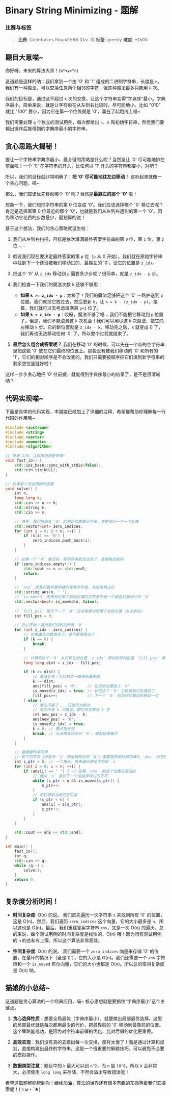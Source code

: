 # Binary String Minimizing - 题解

### 比赛与标签
> **比赛**: Codeforces Round 598 (Div. 3)
> **标签**: greedy
> **难度**: *1500

## 题目大意喵~
你好呀，未来的算法大师！(ฅ^•ﻌ•^ฅ)

这道题是这样的呐：我们拿到一个由 '0' 和 '1' 组成的二进制字符串，长度是 `n`。我们有一种魔法，可以交换任意两个相邻的字符，但这种魔法最多只能用 `k` 次。

我们的目标是，通过这不超过 `k` 次的交换，让这个字符串变得“字典序”最小。字典序最小，简单来说，就是让字符串在从左到右比较时，尽可能地小。比如 "010" 就比 "100" 要小，因为它在第一个位置就是 '0'，赢在了起跑线上喵~

我们需要处理 `q` 个独立的测试用例，每次都给出 `n`、`k` 和初始字符串，然后我们要输出操作后能得到的字典序最小的字符串。

## 贪心思路大揭秘！
要让一个字符串字典序最小，最关键的策略是什么呢？当然是让 '0' 尽可能地排在前面啦！一个 '0' 在字符串的开头，比任何以 '1' 开头的字符串都要小，对吧？

所以，我们的目标就非常明确了：**把 '0' 尽可能地往左边移动！** 这听起来就像一个贪心问题，喵~

那么，我们应该优先移动哪个 '0' 呢？当然是**最靠左的那个 '0'** 啦！

想象一下，我们想把字符串的第 0 位变成 '0'。我们应该选择哪个 '0' 移过去呢？肯定是选择离第 0 位最近的那个 '0'，也就是我们从左到右遇到的第一个 '0'。因为移动它花费的步数最少，最划算的说！

基于这个想法，我们的贪心策略就诞生啦：

1.  我们从左到右扫描，目标是依次填满最终答案字符串的第 `0` 位，第 `1` 位，第 `2` 位……
2.  假设我们现在要决定最终答案的第 `p` 位（`p` 从 0 开始）。我们就在原始字符串中找到下一个还没被我们移动过的、最靠左的 '0'。设它的位置是 `z_idx`。
3.  把这个 '0' 从 `z_idx` 移动到 `p` 需要多少步呢？很简单，就是 `z_idx - p` 步。
4.  我们检查一下我们的魔法次数 `k` 还够不够用：
    *   **如果 `k >= z_idx - p`**：太棒了！我们的魔法足够把这个 '0' 一路护送到 `p` 位置。我们就把它放过去，然后更新 `k`，让 `k = k - (z_idx - p)`。接着，我们就可以去考虑填满第 `p+1` 位了。
    *   **如果 `k < z_idx - p`**：哎呀，魔法不够了喵... 我们不能把它移动到 `p` 位置了。但是，我们不能浪费这 `k` 次机会！我们可以用尽这 `k` 次魔法，把它向左移动 `k` 步。它的新位置就是 `z_idx - k`。移动完之后，`k` 就变成 0 了，我们再也无法移动任何 '0' 了，所以整个过程就结束了。

5.  **最后怎么组合成答案呢？** 我们在移动 '0' 的时候，可以先在一个新的空字符串里把这些 '0' 放在它们最终的位置上。那些没有被我们移动的 '0' 和所有的 '1'，它们的相对顺序是不会改变的。我们只需要按顺序把它们填到新字符串的剩余空位里就好啦！

这样一步步贪心地把 '0' 往前搬，就能得到字典序最小的结果了，是不是很清晰呐？

## 代码实现喵~
下面是具体的代码实现，本猫娘已经加上了详细的注释，希望能帮助你理解每一行代码的作用哦~

```cpp
#include <iostream>
#include <string>
#include <vector>
#include <numeric>
#include <algorithm>

// 快速 I/O，让程序跑得更快喵~
void fast_io() {
    std::ios_base::sync_with_stdio(false);
    std::cin.tie(NULL);
}

// 处理单个测试用例的函数
void solve() {
    int n;
    long long k;
    std::cin >> n >> k;
    std::string s;
    std::cin >> s;

    // 首先，我们把所有 '0' 的初始位置都记下来，方便我们一个一个处理
    std::vector<int> zero_indices;
    for (int i = 0; i < n; ++i) {
        if (s[i] == '0') {
            zero_indices.push_back(i);
        }
    }

    // 如果一个 '0' 都没有，那字符串就没法变了，直接输出就好
    if (zero_indices.empty()) {
        std::cout << s << std::endl;
        return;
    }

    // `ans` 是我们最终要构建的答案字符串，先用空格占位
    std::string ans(n, ' '); 
    // `is_moved` 用来标记某个原始位置的字符是不是一个被我们移动过的 '0'
    std::vector<bool> is_moved(n, false);
    
    // `fill_pos` 指示下一个 '0' 应该被移动到哪个目标位置（从左到右）
    int fill_pos = 0;

    // 贪心开始！遍历我们找到的所有 '0'
    for (int z_idx : zero_indices) {
        // 如果魔法次数用完了，就不能再移动了
        if (k == 0) {
            break;
        }

        // 计算把这个 '0' 从它现在的位置 `z_idx` 移动到目标位置 `fill_pos` 需要的步数
        long long dist = z_idx - fill_pos;

        if (k >= dist) {
            // 魔法足够！可以把它一路送到最前面
            k -= dist;
            ans[fill_pos] = '0';    // 在目标位置放上 '0'
            is_moved[z_idx] = true; // 标记这个 '0' 已经被我们处理过了
            fill_pos++;             // 下一个 '0' 的目标位置向右移动一位
        } else {
            // 魔法不够了... 只能尽力移动
            // 用完所有 k 次魔法，把它向左移动 k 步
            int new_pos = z_idx - k;
            ans[new_pos] = '0';
            is_moved[z_idx] = true;
            k = 0; // 魔法用光啦
            break; // 无法再移动任何 '0'，提前结束循环
        }
    }

    // 重建最终字符串
    // 剩下的字符（所有的 '1' 和没被移动的 '0'）需要按原相对顺序填入 `ans` 的空位
    int s_ptr = 0; // 一个指针，用来遍历原始字符串 `s`
    for (int i = 0; i < n; ++i) {
        if (ans[i] == ' ') { // 如果 `ans` 的这个位置还是空的
            // 就从 `s` 里找下一个没被移动过的字符
            while (s_ptr < n && is_moved[s_ptr]) {
                s_ptr++;
            }
            // 把它填到当前的空位里
            if (s_ptr < n) {
                ans[i] = s[s_ptr];
                s_ptr++;
            }
        }
    }

    std::cout << ans << std::endl;
}

int main() {
    fast_io();
    int q;
    std::cin >> q;
    while (q--) {
        solve();
    }
    return 0;
}
```

## 复杂度分析时间！
- **时间复杂度**: O(n) 的说。
  我们首先遍历一次字符串 `s` 来找到所有 '0' 的位置，这是 O(n)。然后，我们遍历 `zero_indices` 这个向量，它的大小最多是 `n`，所以这也是 O(n)。最后，我们重建答案字符串 `ans`，又是一次 O(n) 的遍历。总的来说，每个测试用例的时间复杂度是线性的，O(n) 哦！因为所有测试用例的 `n` 的总和有上限，所以这个算法非常高效。

- **空间复杂度**: O(n) 的说。
  我们需要一个 `zero_indices` 向量来存储 '0' 的位置，在最坏的情况下（全是'0'），它的大小是 O(n)。我们还需要一个 `ans` 字符串和一个 `is_moved` 布尔向量，它们的大小也都是 O(n)。所以总的空间复杂度是 O(n) 呐。

## 猫娘的小总结~
这道题是贪心算法的一个经典应用，喵~ 核心思想就是要抓住“字典序最小”这个关键点。

1.  **贪心选择性质**：想要全局最优（字典序最小），就要做出局部最优选择。这里的局部最优就是每次都用最少的代价，把最靠前的 '0' 移动到最靠前的位置。这个策略能成功，是因为对字符串前缀的优化，比对后缀的优化更重要。

2.  **高效实现**：我们没有真的去模拟每一次交换，那样太慢了！而是通过计算和规划，直接构建出最终的字符串。这是一个很重要的解题技巧，可以避免不必要的模拟操作。

3.  **数据类型注意**：题目中的 `k` 最大可以到 `n^2`，而 `n` 是 `10^6`，所以 `k` 会非常大，必须使用 `long long` 来存储，不然会溢出导致错误哦！

希望这篇题解能帮到你！继续加油，算法的世界还有很多有趣的东西等着我们去探索呢！(ゝω・´★)